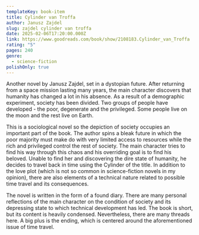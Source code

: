 ```yaml
---
templateKey: book-item
title: Cylinder van Troffa
author: Janusz Zajdel
slug: zajdel cylinder van troffa
date: 2025-02-06T17:20:00.000Z
link: https://www.goodreads.com/book/show/2108183.Cylinder_van_Troffa
rating: "5"
pages: 240
genre:
  - science-fiction
polishOnly: true
---
```

Another novel by Janusz Zajdel, set in a dystopian future. After returning from a space mission lasting many years, the main character discovers that humanity has changed a lot in his absence. As a result of a demographic experiment, society has been divided. Two groups of people have developed - the poor, degenerate and the privileged. Some people live on the moon and the rest live on Earth.

This is a sociological novel so the depiction of society occupies an important part of the book. The author spins a bleak future in which the poor majority must make do with very limited access to resources while the rich and privileged control the rest of society. The main character tries to find his way through this chaos and his overriding goal is to find his beloved. Unable to find her and discovering the dire state of humanity, he decides to travel back in time using the Cylinder of the title. In addition to the love plot (which is not so common in science-fiction novels in my opinion), there are also elements of a technical nature related to possible time travel and its consequences. 

The novel is written in the form of a found diary. There are many personal reflections of the main character on the condition of society and its depressing state to which technical development has led. The book is short, but its content is heavily condensed. Nevertheless, there are many threads here. A big plus is the ending, which is centered around the aforementioned issue of time travel.
